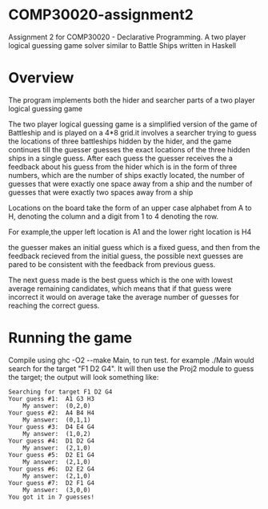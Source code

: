 # COMP30020-assignment2
Assignment 2 for COMP30020 - Declarative Programming. A two player logical guessing game solver similar to Battle Ships written in Haskell

# Overview

The program implements both the hider and searcher parts of a two player logical guessing game

The two player logical guessing game is a simplified version of the game of Battleship and is played on a 4*8 grid.it involves a searcher trying to guess the locations of three battleships hidden by the hider, and the game continues till the guesser guesses the exact locations of the three hidden ships in a single guess. After each guess the guesser receives the a feedback about his guess from the hider which is in the form of three numbers, which are the number of ships exactly located, the number of guesses that were exactly one space away from a ship and the number of guesses that were exactly two spaces away from a ship

Locations on the board take the form of an upper case alphabet from A to H, denoting the column and a digit from 1 to 4 denoting the row. 

For example,the upper left location is A1 and the lower right location is H4

the guesser makes an initial guess which is a fixed guess, and then from the feedback recieved from the initial guess, the possible next guesses are pared to be consistent with the feedback from previous guess.

The next guess made is the best guess which is the one with lowest average remaining candidates, which means that if that guess were incorrect it would on average take the average number of guesses for reaching the correct guess.

# Running the game
Compile using ghc -O2 --make Main, to run test. for example ./Main would search for the target "F1 D2 G4". It will then use the Proj2 module to guess the target; the output will look something like:

```
Searching for target F1 D2 G4
Your guess #1:  A1 G3 H3
    My answer:  (0,2,0)
Your guess #2:  A4 B4 H4
    My answer:  (0,1,1)
Your guess #3:  D4 E4 G4
    My answer:  (1,0,2)
Your guess #4:  D1 D2 G4
    My answer:  (2,1,0)
Your guess #5:  D2 E1 G4
    My answer:  (2,1,0)
Your guess #6:  D2 E2 G4
    My answer:  (2,1,0)
Your guess #7:  D2 F1 G4
    My answer:  (3,0,0)
You got it in 7 guesses!
```
